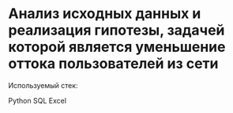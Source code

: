 # Анализ исходных данных и реализация гипотезы, задачей которой является уменьшение оттока пользователей из сети

Используемый стек:

Python
SQL
Excel


